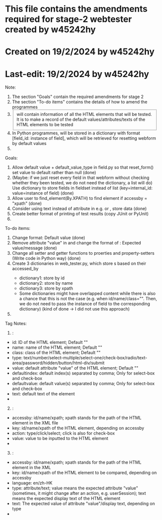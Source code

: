 # This file contains the amendments required for stage-2 webtester created by w45242hy
# Created on 19/2/2024 by w45242hy
# Last-edit: 19/2/2024 by w45242hy


Note: 
1. The section "Goals" contain the required amendments for stage 2 
2. The section "To-do items" contains the details of how to amend the programmes
3. <fieldset> will contain information of all the HTML elements that will be tested. It is to make a record of the default values/attributes/texts of the HTML elements to be tested
4. In Python programmes, <field> will be stored in a dictionary with format [field_id: instance of field], which will be retrieved for resetting webform by default values
5. 

Goals: 
1. Allow default value + default_value_type in field.py so that reset_form() set value to default rather than null (done)
2. (Maybe: if we just reset every field in that webform without checking whether they been tested, we do not need the dictionary, a list will do) Use dictionary to store fields in fieldset instead of list (key=internal_id: value=instance of field) (done)
3. Allow user to find_element(By.XPATH) to find element if accessby = "xpath" (done)
4. Consider using text instead of attribute in e.g. <message> or <field>, store data (done)
5. Create better format of printing of test results (copy JUnit or PyUnit)
6. 


To-do items: 
1. Change <field> format: <field id="field_id" name="field_name" class="field_class" type="" value="" defaultindex="" defaultvalue="">Default value</field> (done)
2. Remove attribute "value" in <message> and change the format of <message>: <message accessby="" key="" language="" type="">Expected value/message</message> (done)
3. Change all setter and getter functions to proerties and property-setters (Write code in Python way) (done)
4. Create 3 dictionaries in web_tester.py, which store <field>s based on their accessed_by
    - dictionary1: store by id
    - dictionary2: store by name
    - dictionary3: store by xpath
    - Some dictionaries might have overlapped content while there is also a chance that this is not the case (e.g. when id/name/class="". Then, we do not need to pass the instance of field to the corresponding dictionary) (kind of done -> I did not use this approach)
5. 



Tag Notes: 
1. <field>: 
- id: ID of the HTML element; Default ""
- name: name of the HTML element; Default ""
- class: class of the HTML element; Default ""
- type: text/number/select-multiple/select-one/check-box/radio/text-area/password/hidden/button/html-div/submit
- value: default attribute "value" of the HTML element; Default ""
- defaultindex: default index(s) separated by comma; Only for select-box and check-box
- defaultvalue: default value(s) separated by comma; Only for select-box and check-box
- text: default text of the element
- 

2. <step>: 
- accessby: id/name/xpath; xpath stands for the path of the HTML element in the XML file
- key: id/name/xpath of the HTML element, depending on accessby
- action: type/click/select; click is also for check-box
- value: value to be inputted to the HTML element
- 

3. <message>: 
- accessby: id/name/xpath; xpath stands for the path of the HTML element in the XML 
- key: id/name/xpath of the HTML element to be compared, depending on accessby
- language: en/zh-HK
- type: attribute/text; value means the expected attribute "value" (sometimes, it might change after an action, e.g. userSession); text means the expected display text of the HTML element
- text: The expected value of attribute "value"/display text, depending on type
- 